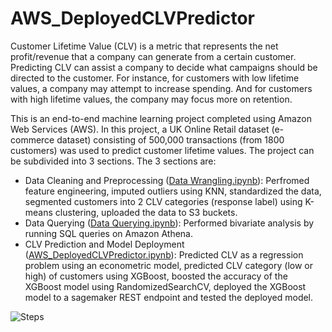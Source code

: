 # AWS_DeployedCLVPredictor
Customer Lifetime Value (CLV) is a metric that represents the net profit/revenue that a company can generate from a certain customer. Predicting CLV can assist a company to decide what campaigns should be directed to the customer. For instance, for customers with low lifetime values, a company may attempt to increase spending. And for customers with high lifetime values, the company may focus more on retention. 

This is an end-to-end machine learning project completed using Amazon Web Services (AWS). In this project, a UK Online Retail dataset (e-commerce dataset) consisting of 500,000 transactions (from 1800 customers) was used to predict customer lifetime values. The project can be subdivided into 3 sections. The 3 sections are:

- Data Cleaning and Preprocessing ([Data Wrangling.ipynb](https://github.com/vubanc/AWS_DeployedCLVPredictor/blob/main/Data%20Wrangling.ipynb)): Perfromed feature engineering, imputed outliers using KNN, standardized the data, segmented customers into 2 CLV categories (response label) using K-means clustering, uploaded the data to S3 buckets.
- Data Querying ([Data Querying.ipynb](https://github.com/vubanc/AWS_DeployedCLVPredictor/blob/main/Data%20Querying.ipynb)): Performed bivariate analysis by running SQL queries on Amazon Athena.
- CLV Prediction and Model Deployment ([AWS_DeployedCLVPredictor.ipynb](https://github.com/vubanc/AWS_DeployedCLVPredictor/blob/main/AWS_DeployedCLVPredictor.ipynb)): Predicted CLV as a regression problem using an econometric model, predicted CLV category (low or high) of customers using XGBoost, boosted the accuracy of the XGBoost model using RandomizedSearchCV, deployed the XGBoost model to a sagemaker REST endpoint and tested the deployed model.

![Steps](https://github.com/vubanc/AWS_DeployedCLVPredictor/assets/108584512/a2e531bb-2322-409b-add3-e82c21d4d158)

